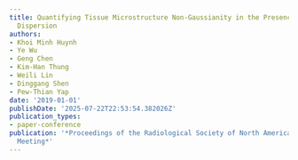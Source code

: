 ```yaml
---
title: Quantifying Tissue Microstructure Non-Gaussianity in the Presence of Fiber
  Dispersion
authors:
- Khoi Minh Huynh
- Ye Wu
- Geng Chen
- Kim-Han Thung
- Weili Lin
- Dinggang Shen
- Pew-Thian Yap
date: '2019-01-01'
publishDate: '2025-07-22T22:53:54.382026Z'
publication_types:
- paper-conference
publication: '*Proceedings of the Radiological Society of North America (RSNA) Annual
  Meeting*'
---
```

